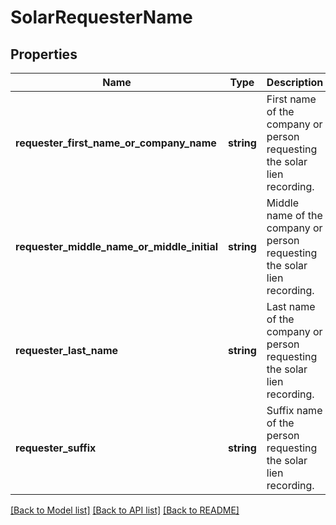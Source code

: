 # SolarRequesterName

## Properties
Name | Type | Description | Notes
------------ | ------------- | ------------- | -------------
**requester_first_name_or_company_name** | **string** | First name of the company or person requesting the solar lien recording. | [optional] 
**requester_middle_name_or_middle_initial** | **string** | Middle name of the company or person requesting the solar lien recording. | [optional] 
**requester_last_name** | **string** | Last name of the company or person requesting the solar lien recording. | [optional] 
**requester_suffix** | **string** | Suffix name of the person requesting the solar lien recording. | [optional] 

[[Back to Model list]](../../README.md#documentation-for-models) [[Back to API list]](../../README.md#documentation-for-api-endpoints) [[Back to README]](../../README.md)

